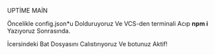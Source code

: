 UPTİME MAİN



Öncelikle config.json*u Dolduruyoruz Ve VCS-den terminali Acıp **npm i** Yazıyoruz Sonrasında.

İcersindeki Bat Dosyasını Calıstırıyoruz Ve botunuz Aktif!


